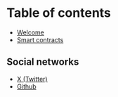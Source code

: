 # Table of contents

* [Welcome](README.md)
* [Smart contracts](smart-contracts.md)

## Social networks

* [X (Twitter)](https://twitter.com/JIBSWAPDEX)
* [Github](https://github.com/jibswap)
